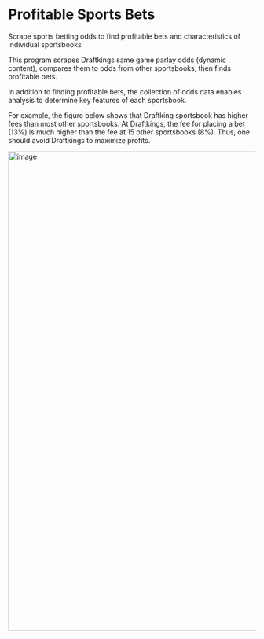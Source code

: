 # Profitable Sports Bets
Scrape sports betting odds to find profitable bets and characteristics of individual sportsbooks

This program scrapes Draftkings same game parlay odds (dynamic content), compares them to odds from other sportsbooks, then finds profitable bets.

In addition to finding profitable bets, the collection of odds data enables analysis to determine key features of each sportsbook.

For example, the figure below shows that Draftking sportsbook has higher fees than most other sportsbooks. At Draftkings, the fee for placing a bet (13%) is much higher than the fee at 15 other sportsbooks (8%). Thus, one should avoid Draftkings to maximize profits.

<img width="976" alt="image" src="https://github.com/user-attachments/assets/4e76ae89-9805-4082-8aca-4e94569ac184" />

